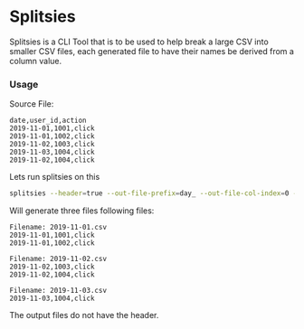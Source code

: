 # Splitsies

Splitsies is a CLI Tool that is to be used to help break a large CSV into smaller CSV files, each generated file to have their names be derived from a column value. 

### Usage

Source File:

```
date,user_id,action
2019-11-01,1001,click
2019-11-01,1002,click
2019-11-02,1003,click
2019-11-03,1004,click
2019-11-02,1004,click
```

Lets run splitsies on this
```sh
splitsies --header=true --out-file-prefix=day_ --out-file-col-index=0 --out-file-col-max-length=10 --file=source.csv --out-dir=out/
```

Will generate three files following files:
```
Filename: 2019-11-01.csv
2019-11-01,1001,click
2019-11-01,1002,click
```

```
Filename: 2019-11-02.csv
2019-11-02,1003,click
2019-11-02,1004,click
```

```
Filename: 2019-11-03.csv
2019-11-03,1004,click
```

The output files do not have the header.